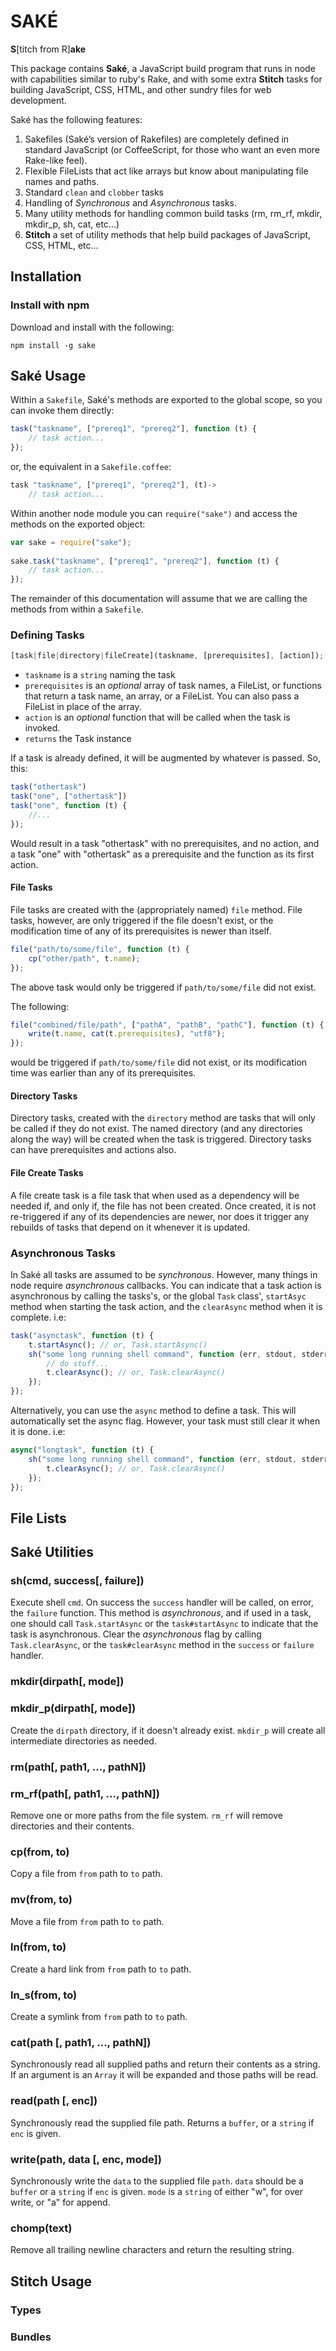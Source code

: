 SAKÉ
====

**S**[titch from R]**ake**

This package contains **Saké**, a JavaScript build program that runs in node with capabilities similar to ruby's Rake, and with some extra **Stitch** tasks for building JavaScript, CSS, HTML, and other sundry files for web development.

Saké has the following features:

1.  Sakefiles (Saké’s version of Rakefiles) are completely defined in standard JavaScript (or CoffeeScript, for those who want an even more Rake-like feel).
2.  Flexible FileLists that act like arrays but know about manipulating file names and paths.
3.  Standard `clean` and `clobber` tasks
4.  Handling of *Synchronous* and *Asynchronous* tasks.
5.  Many utility methods for handling common build tasks (rm, rm\_rf, mkdir, mkdir\_p, sh, cat, etc...)
6.  **Stitch** a set of utility methods that help build packages of JavaScript, CSS, HTML, etc...


Installation
------------

### Install with npm

Download and install with the following:

    npm install -g sake


Saké Usage
----------

Within a `Sakefile`, Saké's methods are exported to the global scope, so you can invoke them directly:

```js
task("taskname", ["prereq1", "prereq2"], function (t) {
    // task action...
});
```
    
or, the equivalent in a `Sakefile.coffee`:

```js
task "taskname", ["prereq1", "prereq2"], (t)->
    // task action...
```

Within another node module you can `require("sake")` and access the methods on the exported object:

```js
var sake = require("sake");
    
sake.task("taskname", ["prereq1", "prereq2"], function (t) {
    // task action...
});
```

The remainder of this documentation will assume that we are calling the methods from within a `Sakefile`.


### Defining Tasks

```js
[task|file|directory|fileCreate](taskname, [prerequisites], [action]);
```

*   `taskname` is a `string` naming the task
*   `prerequisites` is an _optional_ array of task names, a FileList, or functions that return a task name, an array, or a FileList. You can also pass a FileList in place of the array.
*   `action` is an _optional_ function that will be called when the task is invoked.
*   `returns` the Task instance

If a task is already defined, it will be augmented by whatever is passed. So, this:

```js
task("othertask")
task("one", ["othertask"])
task("one", function (t) {
    //...
});
```

Would result in a task "othertask" with no prerequisites, and no action, and a task "one" with "othertask" as a prerequisite and the function as its first action.


#### File Tasks

File tasks are created with the (appropriately named) `file` method. File tasks, however, are only triggered if the file doesn't exist, or the modification time of any of its prerequisites is newer than itself.

```js
file("path/to/some/file", function (t) {
    cp("other/path", t.name);
});
```

The above task would only be triggered if `path/to/some/file` did not exist.

The following:

```js
file("combined/file/path", ["pathA", "pathB", "pathC"], function (t) {
    write(t.name, cat(t.prerequisites), "utf8");
});
```

would be triggered if `path/to/some/file` did not exist, or its modification time was earlier than any of its prerequisites.


#### Directory Tasks

Directory tasks, created with the `directory` method are tasks that will only be called if they do not exist. The named directory (and any directories along the way) will be created when the task is triggered. Directory tasks can have prerequisites and actions also.


#### File Create Tasks

A file create task is a file task that when used as a dependency will be needed if, and only if, the file has not been created. Once created, it is not re-triggered if any of its dependencies are newer, nor does it trigger any rebuilds of tasks that depend on it whenever it is updated.


### Asynchronous Tasks

In Saké all tasks are assumed to be *synchronous*. However, many things in node require *asynchronous* callbacks. You can indicate that a task action is asynchronous by calling the tasks's, or the global `Task` class', `startAsyc` method when starting the task action, and the `clearAsync` method when it is complete. i.e:

```js
task("asynctask", function (t) {
    t.startAsync(); // or, Task.startAsync()
    sh("some long running shell command", function (err, stdout, stderr) {
        // do stuff...
        t.clearAsync(); // or, Task.clearAsync()
    });
});
```

Alternatively, you can use the `async` method to define a task. This will automatically set the async flag. However, your task must still clear it when it is done. i.e:

```js
async("longtask", function (t) {
    sh("some long running shell command", function (err, stdout, stderr) {
        t.clearAsync(); // or, Task.clearAsync()
    });
});
```

File Lists
----------



Saké Utilities
--------------

### sh(cmd, success[, failure])

Execute shell `cmd`. On success the `success` handler will be called, on error, the `failure` function. This method is *asynchronous*, and if used in a task, one should call `Task.startAsync` or the `task#startAsync` to indicate that the task is asynchronous. Clear the *asynchronous* flag by calling `Task.clearAsync`, or the `task#clearAsync` method in the `success` or `failure` handler.


### mkdir(dirpath[, mode])
### mkdir_p(dirpath[, mode])

Create the `dirpath` directory, if it doesn't already exist. `mkdir_p` will create all intermediate directories as needed.
    
### rm(path[, path1, ..., pathN])
### rm_rf(path[, path1, ..., pathN])

Remove one or more paths from the file system. `rm_rf` will remove directories and their contents.
    
### cp(from, to)

Copy a file from `from` path to `to` path.
    
### mv(from, to)

Move a file from `from` path to `to` path.
    
### ln(from, to)

Create a hard link from `from` path to `to` path.
    
### ln_s(from, to)

Create a symlink from `from` path to `to` path.
    
### cat(path [, path1, ..., pathN])

Synchronously read all supplied paths and return their contents as a string. If an argument is an `Array` it will be expanded and those paths will be read.
    
### read(path [, enc])

Synchronously read the supplied file path. Returns a `buffer`, or a `string` if `enc` is given.
    
### write(path, data [, enc, mode])

Synchronously write the `data` to the supplied file `path`. `data` should be a `buffer` or a `string` if `enc` is given. `mode` is a `string` of either "w", for over write,  or "a" for append.

### chomp(text)

Remove all trailing newline characters and return the resulting string.


Stitch Usage
------------

### Types

### Bundles

